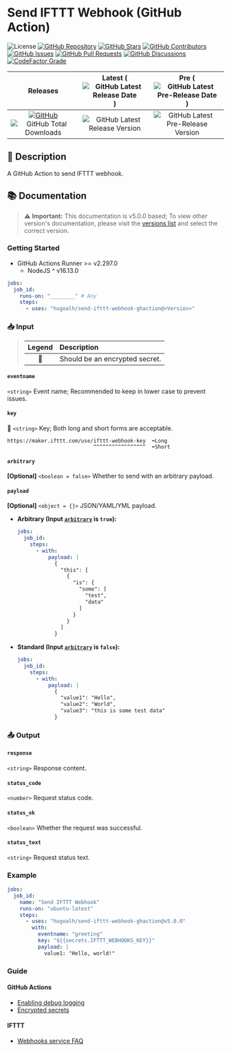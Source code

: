 # Send IFTTT Webhook (GitHub Action)

![License](https://img.shields.io/static/v1?label=License&message=MIT&style=flat-square "License")
[![GitHub Repository](https://img.shields.io/badge/Repository-181717?logo=github&logoColor=ffffff&style=flat-square "GitHub Repository")](https://github.com/hugoalh/send-ifttt-webhook-ghaction)
[![GitHub Stars](https://img.shields.io/github/stars/hugoalh/send-ifttt-webhook-ghaction?label=Stars&logo=github&logoColor=ffffff&style=flat-square "GitHub Stars")](https://github.com/hugoalh/send-ifttt-webhook-ghaction/stargazers)
[![GitHub Contributors](https://img.shields.io/github/contributors/hugoalh/send-ifttt-webhook-ghaction?label=Contributors&logo=github&logoColor=ffffff&style=flat-square "GitHub Contributors")](https://github.com/hugoalh/send-ifttt-webhook-ghaction/graphs/contributors)
[![GitHub Issues](https://img.shields.io/github/issues-raw/hugoalh/send-ifttt-webhook-ghaction?label=Issues&logo=github&logoColor=ffffff&style=flat-square "GitHub Issues")](https://github.com/hugoalh/send-ifttt-webhook-ghaction/issues)
[![GitHub Pull Requests](https://img.shields.io/github/issues-pr-raw/hugoalh/send-ifttt-webhook-ghaction?label=Pull%20Requests&logo=github&logoColor=ffffff&style=flat-square "GitHub Pull Requests")](https://github.com/hugoalh/send-ifttt-webhook-ghaction/pulls)
[![GitHub Discussions](https://img.shields.io/github/discussions/hugoalh/send-ifttt-webhook-ghaction?label=Discussions&logo=github&logoColor=ffffff&style=flat-square "GitHub Discussions")](https://github.com/hugoalh/send-ifttt-webhook-ghaction/discussions)
[![CodeFactor Grade](https://img.shields.io/codefactor/grade/github/hugoalh/send-ifttt-webhook-ghaction?label=Grade&logo=codefactor&logoColor=ffffff&style=flat-square "CodeFactor Grade")](https://www.codefactor.io/repository/github/hugoalh/send-ifttt-webhook-ghaction)

| **Releases** | **Latest** (![GitHub Latest Release Date](https://img.shields.io/github/release-date/hugoalh/send-ifttt-webhook-ghaction?label=&style=flat-square "GitHub Latest Release Date")) | **Pre** (![GitHub Latest Pre-Release Date](https://img.shields.io/github/release-date-pre/hugoalh/send-ifttt-webhook-ghaction?label=&style=flat-square "GitHub Latest Pre-Release Date")) |
|:-:|:-:|:-:|
| [![GitHub](https://img.shields.io/badge/GitHub-181717?logo=github&logoColor=ffffff&style=flat-square "GitHub")](https://github.com/hugoalh/send-ifttt-webhook-ghaction/releases) ![GitHub Total Downloads](https://img.shields.io/github/downloads/hugoalh/send-ifttt-webhook-ghaction/total?label=&style=flat-square "GitHub Total Downloads") | ![GitHub Latest Release Version](https://img.shields.io/github/release/hugoalh/send-ifttt-webhook-ghaction?sort=semver&label=&style=flat-square "GitHub Latest Release Version") | ![GitHub Latest Pre-Release Version](https://img.shields.io/github/release/hugoalh/send-ifttt-webhook-ghaction?include_prereleases&sort=semver&label=&style=flat-square "GitHub Latest Pre-Release Version") |

## 📝 Description

A GitHub Action to send IFTTT webhook.

## 📚 Documentation

> **⚠ Important:** This documentation is v5.0.0 based; To view other version's documentation, please visit the [versions list](https://github.com/hugoalh/send-ifttt-webhook-ghaction/tags) and select the correct version.

### Getting Started

- GitHub Actions Runner >= v2.297.0
  - NodeJS ^ v16.13.0

```yml
jobs:
  job_id:
    runs-on: "________" # Any
    steps:
      - uses: "hugoalh/send-ifttt-webhook-ghaction@<Version>"
```

### 📥 Input

> | **Legend** | **Description** |
> |:-:|:--|
> | 🔐 | Should be an encrypted secret. |

#### `eventname`

`<string>` Event name; Recommended to keep in lower case to prevent issues.

#### `key`

**🔐** `<string>` Key; Both long and short forms are acceptable.

```
https://maker.ifttt.com/use/ifttt-webhook-key  ⬅Long
                            ^^^^^^^^^^^^^^^^^  ⬅Short
```

#### `arbitrary`

**\[Optional\]** `<boolean = false>` Whether to send with an arbitrary payload.

#### `payload`

**\[Optional\]** `<object = {}>` JSON/YAML/YML payload.

- **Arbitrary (Input [`arbitrary`](#arbitrary) is `true`):**
  ```yml
  jobs:
    job_id:
      steps:
        - with:
            payload: |
              {
                "this": [
                  {
                    "is": {
                      "some": [
                        "test",
                        "data"
                      ]
                    }
                  }
                ]
              }
  ```
- **Standard (Input [`arbitrary`](#arbitrary) is `false`):**
  ```yml
  jobs:
    job_id:
      steps:
        - with:
            payload: |
              {
                "value1": "Hello",
                "value2": "World",
                "value3": "this is some test data"
              }
  ```

### 📤 Output

#### `response`

`<string>` Response content.

#### `status_code`

`<number>` Request status code.

#### `status_ok`

`<boolean>` Whether the request was successful.

#### `status_text`

`<string>` Request status text.

### Example

```yml
jobs:
  job_id:
    name: "Send IFTTT Webhook"
    runs-on: "ubuntu-latest"
    steps:
      - uses: "hugoalh/send-ifttt-webhook-ghaction@v5.0.0"
        with:
          eventname: "greeting"
          key: "${{secrets.IFTTT_WEBHOOKS_KEY}}"
          payload: |
            value1: "Hello, world!"
```

### Guide

#### GitHub Actions

- [Enabling debug logging](https://docs.github.com/en/actions/monitoring-and-troubleshooting-workflows/enabling-debug-logging)
- [Encrypted secrets](https://docs.github.com/en/actions/security-guides/encrypted-secrets)

#### IFTTT

- [Webhooks service FAQ](https://help.ifttt.com/hc/en-us/articles/115010230347-Webhooks-service-FAQ)
